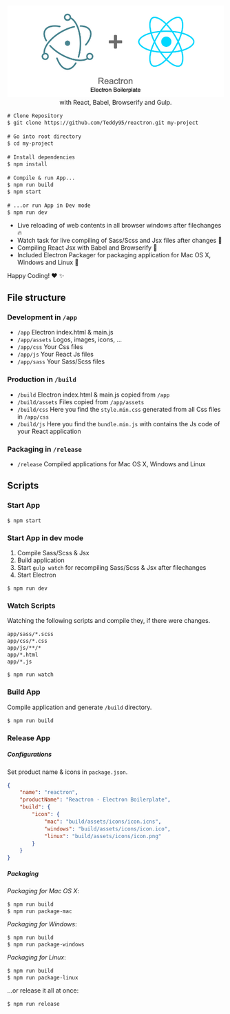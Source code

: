 <p align="center">
	<img src="app/assets/repo-header.jpg" alt="" />
	<span>with React, Babel, Browserify and Gulp.</span>
</p>

```shell
# Clone Repository
$ git clone https://github.com/Teddy95/reactron.git my-project

# Go into root directory
$ cd my-project

# Install dependencies
$ npm install

# Compile & run App...
$ npm run build
$ npm start

# ...or run App in Dev mode
$ npm run dev
```

- Live reloading of web contents in all browser windows after filechanges :fire:
- Watch task for live compiling of Sass/Scss and Jsx files after changes :dizzy:
- Compiling React Jsx with Babel and Browserify :crystal_ball:
- Included Electron Packager for packaging application for Mac OS X, Windows and Linux :gift:

Happy Coding! :heart: :sparkles:

## File structure

### Development in `/app`

- `/app` Electron index.html & main.js
- `/app/assets` Logos, images, icons, ...
- `/app/css` Your Css files
- `/app/js` Your React Js files
- `/app/sass` Your Sass/Scss files

### Production in `/build`

- `/build` Electron index.html & main.js copied from `/app`
- `/build/assets` Files copied from `/app/assets`
- `/build/css` Here you find the `style.min.css` generated from all Css files in `/app/css`
- `/build/js` Here you find the `bundle.min.js` with contains the Js code of your React application

### Packaging in `/release`

- `/release` Compiled applications for Mac OS X, Windows and Linux

## Scripts

### Start App

```shell
$ npm start
```

### Start App in dev mode

1. Compile Sass/Scss & Jsx
2. Build application
3. Start `gulp watch` for recompiling Sass/Scss & Jsx after filechanges
4. Start Electron

```shell
$ npm run dev
```

### Watch Scripts

Watching the following scripts and compile they, if there were changes.

```
app/sass/*.scss
app/css/*.css
app/js/**/*
app/*.html
app/*.js
```

```shell
$ npm run watch
```

### Build App

Compile application and generate `/build` directory.

```shell
$ npm run build
```

### Release App

##### Configurations

Set product name & icons in `package.json`.

```json
{
	"name": "reactron",
	"productName": "Reactron - Electron Boilerplate",
	"build": {
		"icon": {
			"mac": "build/assets/icons/icon.icns",
			"windows": "build/assets/icons/icon.ico",
			"linux": "build/assets/icons/icon.png"
		}
	}
}
```

##### Packaging

_Packaging for Mac OS X_:

```shell
$ npm run build
$ npm run package-mac
```

_Packaging for Windows_:

```shell
$ npm run build
$ npm run package-windows
```

_Packaging for Linux_:

```shell
$ npm run build
$ npm run package-linux
```

...or release it all at once:

```shell
$ npm run release
```
